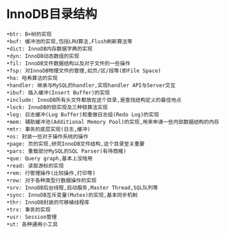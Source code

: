 # InnoDB目录结构
    •btr: B+树的实现
    •buf: 缓冲池的实现,包括LRU算法,Flush刷新算法等
    •dict: InnoDB内存数据字典的实现
    •dyn: InnoDB动态数组的实现
    •fil: InnoDB文件数据结构以及对于文件的一些操作
    •fsp: 对InnoDB物理文件的管理,如页/区/段等(即File Space)
    •ha: 哈希算法的实现
    •handler: 继承与MySQL的handler,实现handler API与Server交互
    •ibuf: 插入缓冲(Insert Buffer)的实现
    •include: InnoDB所有头文件都放在这个目录,是查找结构定义的最佳地点
    •lock: InnoDB的锁实现及三种锁算法实现
    •log: 日志缓冲(Log Buffer)和重做日志组(Redo Log)的实现
    •mem: 辅助缓冲池(Additional Memory Pool)的实现,用来申请一些内部数据结构的内存
    •mtr: 事务的底层实现(日志,缓冲)
    •os: 封装一些对于操作系统的操作
    •page: 页的实现,研究InnoDB文件结构,这个目录至关重要
    •pars: 重载部分MySQL的SQL Parser(有待商榷)
    •que: Query graph,基本上没啥用
    •read: 读取游标的实现
    •rem: 行管理操作(比较操作,打印等)
    •row: 对于各种类型行数据操作的实现
    •srv: InnoDB后台线程,启动服务,Master Thread,SQL队列等
    •sync: InnoDB互斥变量(Mutex)的实现,基本同步机制
    •thr: InnoDB封装的可移植线程库
    •trx: 事务的实现
    •usr: Session管理
    •ut: 各种通用小工具
